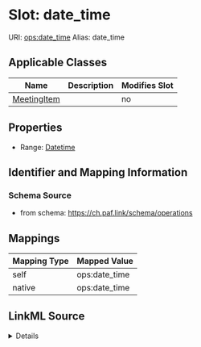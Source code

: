 

# Slot: date_time 



URI: [ops:date_time](https://ch.paf.link/schema/operations/date_time)
Alias: date_time

<!-- no inheritance hierarchy -->





## Applicable Classes

| Name | Description | Modifies Slot |
| --- | --- | --- |
| [MeetingItem](MeetingItem.md) |  |  no  |







## Properties

* Range: [Datetime](Datetime.md)





## Identifier and Mapping Information







### Schema Source


* from schema: https://ch.paf.link/schema/operations




## Mappings

| Mapping Type | Mapped Value |
| ---  | ---  |
| self | ops:date_time |
| native | ops:date_time |




## LinkML Source

<details>
```yaml
name: date_time
from_schema: https://ch.paf.link/schema/operations
rank: 1000
alias: date_time
domain_of:
- MeetingItem
range: datetime

```
</details>